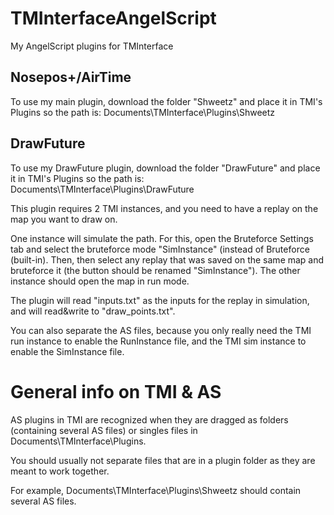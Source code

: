 # TMInterfaceAngelScript
My AngelScript plugins for TMInterface


## Nosepos+/AirTime
To use my main plugin, download the folder "Shweetz" and place it in TMI's Plugins so the path is: Documents\TMInterface\Plugins\Shweetz


## DrawFuture
To use my DrawFuture plugin, download the folder "DrawFuture" and place it in TMI's Plugins so the path is: Documents\TMInterface\Plugins\DrawFuture

This plugin requires 2 TMI instances, and you need to have a replay on the map you want to draw on.

One instance will simulate the path. For this, open the Bruteforce Settings tab and select the bruteforce mode "SimInstance" (instead of Bruteforce (built-in). Then, then select any replay that was saved on the same map and bruteforce it (the button should be renamed "SimInstance").
The other instance should open the map in run mode.

The plugin will read "inputs.txt" as the inputs for the replay in simulation, and will read&write to "draw_points.txt".

You can also separate the AS files, because you only really need the TMI run instance to enable the RunInstance file, and the TMI sim instance to enable the SimInstance file.


# General info on TMI & AS
AS plugins in TMI are recognized when they are dragged as folders (containing several AS files) or singles files in Documents\TMInterface\Plugins.

You should usually not separate files that are in a plugin folder as they are meant to work together.

For example, Documents\TMInterface\Plugins\Shweetz should contain several AS files.
